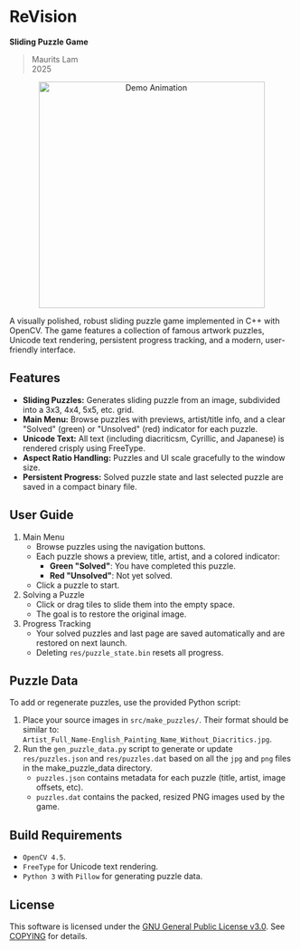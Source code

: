 # ReVision

**Sliding Puzzle Game**

> Maurits Lam  
> 2025

<p align="center">
   <img src="media/revision.gif" alt="Demo Animation" height="400"/>
</p>

A visually polished, robust sliding puzzle game implemented in C++ with OpenCV. The game features a collection of famous artwork puzzles, Unicode text rendering, persistent progress tracking, and a modern, user-friendly interface.

## Features

- **Sliding Puzzles:** Generates sliding puzzle from an image, subdivided into a 3x3, 4x4, 5x5, etc. grid.
- **Main Menu:** Browse puzzles with previews, artist/title info, and a clear "Solved" (green) or "Unsolved" (red) indicator for each puzzle.
- **Unicode Text:** All text (including diacriticsm, Cyrillic, and Japanese) is rendered crisply using FreeType.
- **Aspect Ratio Handling:** Puzzles and UI scale gracefully to the window size.
- **Persistent Progress:** Solved puzzle state and last selected puzzle are saved in a compact binary file.

## User Guide

1. Main Menu
   - Browse puzzles using the navigation buttons.
   - Each puzzle shows a preview, title, artist, and a colored indicator:
     - **Green "Solved"**: You have completed this puzzle.
     - **Red "Unsolved"**: Not yet solved.
   - Click a puzzle to start.
2. Solving a Puzzle
   - Click or drag tiles to slide them into the empty space.
   - The goal is to restore the original image.
3. Progress Tracking
   - Your solved puzzles and last page are saved automatically and are restored on next launch.
   - Deleting `res/puzzle_state.bin` resets all progress.

## Puzzle Data

To add or regenerate puzzles, use the provided Python script:

1. Place your source images in `src/make_puzzles/`. Their format should be similar to:  
    `Artist_Full_Name-English_Painting_Name_Without_Diacritics.jpg`.
2. Run the `gen_puzzle_data.py` script to generate or update `res/puzzles.json` and `res/puzzles.dat` based on all the `jpg` and `png` files in the make_puzzle_data directory.
    - `puzzles.json` contains metadata for each puzzle (title, artist, image offsets, etc).
    - `puzzles.dat` contains the packed, resized PNG images used by the game.

## Build Requirements

- `OpenCV 4.5`.
- `FreeType` for Unicode text rendering.
- `Python 3` with `Pillow` for generating puzzle data.

## License

This software is licensed under the [GNU General Public License v3.0](https://www.gnu.org/licenses/gpl-3.0.html). See [COPYING](COPYING) for details.
